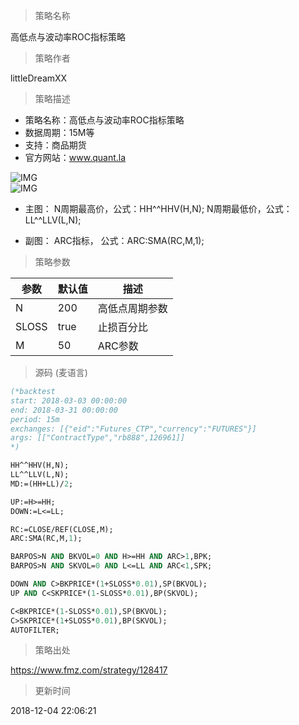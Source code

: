 
> 策略名称

高低点与波动率ROC指标策略

> 策略作者

littleDreamXX

> 策略描述

- 策略名称：高低点与波动率ROC指标策略
- 数据周期：15M等
- 支持：商品期货
- 官方网站：www.quant.la

![IMG](https://www.fmz.com/upload/asset/1f5e3caa65a3871ae9c9d99f9c11bdf0.png)  
![IMG](https://www.fmz.com/upload/asset/ec4cbcbb036925739a04de90cadf1d8d.png) 

- 主图：
   N周期最高价，公式：HH^^HHV(H,N);
   N周期最低价，公式：LL^^LLV(L,N);

- 副图：
  ARC指标， 公式：ARC:SMA(RC,M,1);

> 策略参数



|参数|默认值|描述|
|----|----|----|
|N|200|高低点周期参数|
|SLOSS|true|止损百分比|
|M|50|ARC参数|


> 源码 (麦语言)

``` pascal
(*backtest
start: 2018-03-03 00:00:00
end: 2018-03-31 00:00:00
period: 15m
exchanges: [{"eid":"Futures_CTP","currency":"FUTURES"}]
args: [["ContractType","rb888",126961]]
*)

HH^^HHV(H,N);
LL^^LLV(L,N);
MD:=(HH+LL)/2;

UP:=H>=HH;
DOWN:=L<=LL;

RC:=CLOSE/REF(CLOSE,M);
ARC:SMA(RC,M,1);

BARPOS>N AND BKVOL=0 AND H>=HH AND ARC>1,BPK;
BARPOS>N AND SKVOL=0 AND L<=LL AND ARC<1,SPK;

DOWN AND C>BKPRICE*(1+SLOSS*0.01),SP(BKVOL);
UP AND C<SKPRICE*(1-SLOSS*0.01),BP(SKVOL);

C<BKPRICE*(1-SLOSS*0.01),SP(BKVOL);
C>SKPRICE*(1+SLOSS*0.01),BP(SKVOL);
AUTOFILTER;
```

> 策略出处

https://www.fmz.com/strategy/128417

> 更新时间

2018-12-04 22:06:21
